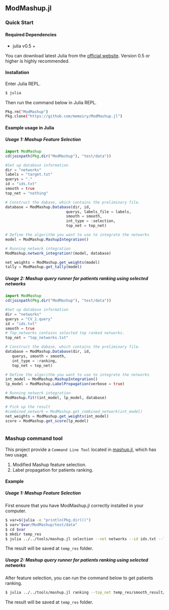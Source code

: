 ## ModMashup.jl


### Quick Start

#### Required Dependencies

- julia v0.5 +

You can download latest Julia from the [official website](https://julialang.org/downloads/). Version 0.5 or higher is highly recommended.

#### Installation

Enter Julia REPL.

```bash
$ julia
```

Then run the command below in Julia REPL.

```bash
Pkg.rm("ModMashup")
Pkg.clone("https://github.com/memoiry/ModMashup.jl")
```


#### Example usage in Julia


##### Usage 1: Mashup Feature Selection


```julia
import ModMashup
cd(joinpath(Pkg.dir("ModMashup"), "test/data"))

#Set up database information
dir = "networks"
labels = "target.txt"
querys = "."
id = "ids.txt"
smooth = true
top_net = "nothing"

# Construct the dabase, which contains the preliminary file.
database = ModMashup.Database(dir, id,
                           querys, labels_file = labels,
                           smooth = smooth,
                           int_type = :selection,
                           top_net = top_net)

# Define the algorithm you want to use to integrate the networks
model = ModMashup.MashupIntegration()

# Running network integration
ModMashup.network_integration!(model, database)

net_weights = ModMashup.get_weights(model)
tally = ModMashup.get_tally(model)
```

##### Usage 2: Mashup query runner for patients ranking using selected networks


```julia
import ModMashup
cd(joinpath(Pkg.dir("ModMashup"), "test/data"))

#Set up database information
dir = "networks"
querys = "CV_1.query"
id = "ids.txt"
smooth = true
# Top_networks contains selected top ranked networks.
top_net = "top_networks.txt"

# Construct the dabase, which contains the preliminary file.
database = ModMashup.Database(dir, id, 
   querys, smooth = smooth,
   int_type = :ranking,
   top_net = top_net)

# Define the algorithm you want to use to integrate the networks
int_model = ModMashup.MashupIntegration()
lp_model = ModMashup.LabelPropagation(verbose = true)

# Running network integration
ModMashup.fit!(int_model, lp_model, database)

# Pick up the result
#combined_network = ModMashup.get_combined_network(int_model)
net_weights = ModMashup.get_weights(int_model)
score = ModMashup.get_score(lp_model)
    
```

### Mashup command tool

This project provide a `Command Line Tool` located in [mashup.jl](https://github.com/memoiry/ModMashup.jl/blob/master/tools/mashup.jl), which has two usage.

1. Modified Mashup feature selection.
2. Label propagation for patients ranking.

#### Example 
 
##### Usage 1: Mashup Feature Selection
 
First ensure that you have ModMashup.jl correctly installed in your computer.

```bash
$ var=$(julia -e "println(Pkg.dir())")
$ var="$var/ModMashup/test/data"
$ cd $var
$ mkdir temp_res
$ julia ../../tools/mashup.jl selection --net networks --id ids.txt --labels target.txt --CV_query . --smooth true --res_dir temp_res
```

The result will be saved at `temp_res` folder.

##### Usage 2: Mashup query runner for patients ranking using selected networks

After feature selection, you can run the command below to get patients ranking.

```bash
$ julia ../../tools/mashup.jl ranking --top_net temp_res/smooth_result/top_networks.txt --net networks --id ids.txt --CV_query CV_1.query --smooth true --res_dir temp_res
```

The result will be saved at `temp_res` folder.



